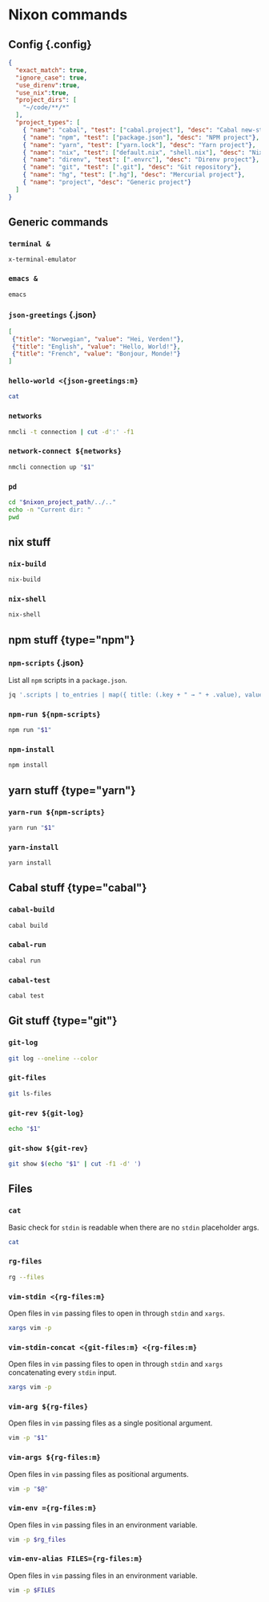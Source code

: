 # Nixon commands

## Config {.config}

```json
{
  "exact_match": true,
  "ignore_case": true,
  "use_direnv":true,
  "use_nix":true,
  "project_dirs": [
    "~/code/**/*"
  ],
  "project_types": [
    { "name": "cabal", "test": ["cabal.project"], "desc": "Cabal new-style project"},
    { "name": "npm", "test": ["package.json"], "desc": "NPM project"},
    { "name": "yarn", "test": ["yarn.lock"], "desc": "Yarn project"},
    { "name": "nix", "test": ["default.nix", "shell.nix"], "desc": "Nix project"},
    { "name": "direnv", "test": [".envrc"], "desc": "Direnv project"},
    { "name": "git", "test": [".git"], "desc": "Git repository"},
    { "name": "hg", "test": [".hg"], "desc": "Mercurial project"},
    { "name": "project", "desc": "Generic project"}
  ]
}
```

## Generic commands

### `terminal &`

```
x-terminal-emulator
```

### `emacs &`

```bash
emacs
```

### `json-greetings` {.json}

```json
[
 {"title": "Norwegian", "value": "Hei, Verden!"},
 {"title": "English", "value": "Hello, World!"},
 {"title": "French", "value": "Bonjour, Monde!"}
]
```

### `hello-world <{json-greetings:m}`

```bash
cat
```

### `networks`

```bash
nmcli -t connection | cut -d':' -f1
```

### `network-connect ${networks}`

```bash
nmcli connection up "$1"
```

### `pd`

```bash
cd "$nixon_project_path/../.."
echo -n "Current dir: "
pwd
```

## nix stuff

### `nix-build`

```bash
nix-build
```

### `nix-shell`

```bash
nix-shell
```

## npm stuff {type="npm"}

### `npm-scripts` {.json}

List all `npm` scripts in a `package.json`.

```bash
jq '.scripts | to_entries | map({ title: (.key + " → " + .value), value: .key })' package.json
```

### `npm-run ${npm-scripts}`

```bash
npm run "$1"
```

### `npm-install`

```bash
npm install
```

## yarn stuff {type="yarn"}

### `yarn-run ${npm-scripts}`

```bash
yarn run "$1"
```

### `yarn-install`

```bash
yarn install
```

## Cabal stuff {type="cabal"}

### `cabal-build`

```bash
cabal build
```

### `cabal-run`

```bash
cabal run
```

### `cabal-test`

```bash
cabal test
```

## Git stuff {type="git"}

### `git-log`

```bash
git log --oneline --color
```

### `git-files`

```bash
git ls-files
```

### `git-rev ${git-log}`

```bash
echo "$1"
```

### `git-show ${git-rev}`

```bash
git show $(echo "$1" | cut -f1 -d' ')
```

## Files

### `cat`

Basic check for `stdin` is readable when there are no `stdin` placeholder args.

```bash
cat
```

### `rg-files`

```bash
rg --files
```

### `vim-stdin <{rg-files:m}`

Open files in `vim` passing files to open in through `stdin` and `xargs`.

```bash
xargs vim -p
```

### `vim-stdin-concat <{git-files:m} <{rg-files:m}`

Open files in `vim` passing files to open in through `stdin` and `xargs`
concatenating every `stdin` input.

```bash
xargs vim -p
```

### `vim-arg ${rg-files}`

Open files in `vim` passing files as a single positional argument.

```bash
vim -p "$1"
```

### `vim-args ${rg-files:m}`

Open files in `vim` passing files as positional arguments.

```bash
vim -p "$@"
```

### `vim-env ={rg-files:m}`

Open files in `vim` passing files in an environment variable.

```bash
vim -p $rg_files
```

### `vim-env-alias FILES={rg-files:m}`

Open files in `vim` passing files in an environment variable.

```bash
vim -p $FILES
```
